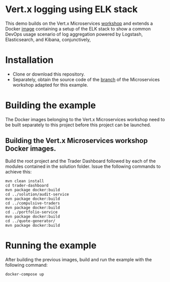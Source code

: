 # Vert.x logging using ELK stack
This demo builds on the Vert.x Microservices [workshop](http://vertx-lab.dynamis-technologies.com/) and extends
a Docker [image](https://hub.docker.com/r/sebp/elk/) containing a setup of the ELK stack to show a common DevOps usage scenario of log aggregation powered by Logstash, Elasticsearch, and Kibana, conjunctively,

# Installation
- Clone or download this repository.
- Separately, obtain the source code of the [branch](https://github.com/ricardohmon/vertx-microservices-workshop/tree/elk-demo) of the Microservices workshop adapted for this example.

# Building the example
The Docker images belonging to the Vert.x Microservices workshop need to be built separately to this project before this project can be launched.

## Building the Vert.x Microservices workshop Docker images.
Build the root project and the Trader Dashboard followed by each of the modules contained in the solution folder. Issue the following commands to achieve this:

```
mvn clean install
cd trader-dashboard
mvn package docker:build
cd ../solution/audit-service
mvn package docker:build
cd ../compulsive-traders
mvn package docker:build
cd ../portfolio-service
mvn package docker:build
cd ../quote-generator/
mvn package docker:build

```

# Running the example

After building the previous images, build and run the example with the following command:

```
docker-compose up
```
